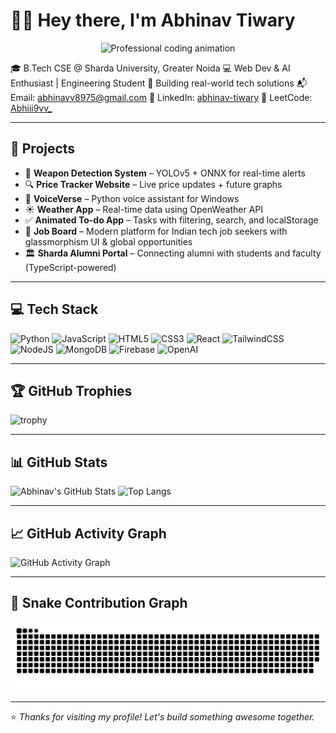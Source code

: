 # 👋🏼 Hey there, I'm Abhinav Tiwary

<p align="center">
  <img src="https://media3.giphy.com/media/v1.Y2lkPTc5MGI3NjExaHZhZGJ6bjUzaGpmM2Z3eGxtejh5eWY5ZWU3aWZuMjFxaGs2d2lmMyZlcD12MV9pbnRlcm5hbF9naWZfYnlfaWQmY3Q9Zw/78XCFBGOlS6keY1Bil/giphy.gif" alt="Professional coding animation" width="250" />
</p>

🎓 B.Tech CSE @ Sharda University, Greater Noida
💻 Web Dev & AI Enthusiast | Engineering Student
🚀 Building real-world tech solutions
📬 Email: [abhinavv8975@gmail.com](mailto:abhinavv8975@gmail.com)
🔗 LinkedIn: [abhinav-tiwary](https://www.linkedin.com/in/abhinav-tiwary-791a63302/)
🧠 LeetCode: [Abhiii9vv\_](https://leetcode.com/u/Abhiii9vv_/)

---

## 💼 Projects

* 🔫 **Weapon Detection System** – YOLOv5 + ONNX for real-time alerts
* 🔍 **Price Tracker Website** – Live price updates + future graphs
* 😤 **VoiceVerse** – Python voice assistant for Windows
* ☀️ **Weather App** – Real-time data using OpenWeather API
* ✅ **Animated To-do App** – Tasks with filtering, search, and localStorage
* 💼 **Job Board** – Modern platform for Indian tech job seekers with glassmorphism UI & global opportunities
* 🏛️ **Sharda Alumni Portal** – Connecting alumni with students and faculty (TypeScript-powered)

---

## 💻 Tech Stack

![Python](https://img.shields.io/badge/python-%2314354C.svg?style=for-the-badge\&logo=python\&logoColor=white)
![JavaScript](https://img.shields.io/badge/javascript-%23F7DF1E.svg?style=for-the-badge\&logo=javascript\&logoColor=black)
![HTML5](https://img.shields.io/badge/html5-%23E34F26.svg?style=for-the-badge\&logo=html5\&logoColor=white)
![CSS3](https://img.shields.io/badge/css3-%231572B6.svg?style=for-the-badge\&logo=css3\&logoColor=white)
![React](https://img.shields.io/badge/react-%2320232a.svg?style=for-the-badge\&logo=react\&logoColor=%2361DAFB)
![TailwindCSS](https://img.shields.io/badge/tailwindcss-%2338B2AC.svg?style=for-the-badge\&logo=tailwind-css\&logoColor=white)
![NodeJS](https://img.shields.io/badge/node.js-6DA55F?style=for-the-badge\&logo=node.js\&logoColor=white)
![MongoDB](https://img.shields.io/badge/MongoDB-%234ea94b.svg?style=for-the-badge\&logo=mongodb\&logoColor=white)
![Firebase](https://img.shields.io/badge/Firebase-039BE5?style=for-the-badge\&logo=Firebase\&logoColor=white)
![OpenAI](https://img.shields.io/badge/OpenAI-412991?style=for-the-badge\&logo=openai\&logoColor=white)

---

## 🏆 GitHub Trophies

![trophy](https://github-profile-trophy.vercel.app/?username=abhiii9vvv\&theme=radical\&no-frame=true\&margin-w=5)

---

## 📊 GitHub Stats

![Abhinav's GitHub Stats](https://github-readme-stats.vercel.app/api?username=abhiii9vvv\&show_icons=true\&theme=tokyonight)
![Top Langs](https://github-readme-stats.vercel.app/api/top-langs/?username=abhiii9vvv\&layout=compact\&theme=tokyonight)

---

## 📈 GitHub Activity Graph

![GitHub Activity Graph](https://github-readme-activity-graph.vercel.app/graph?username=abhiii9vvv\&theme=github-compact)

---

## 🐍 Snake Contribution Graph

<picture>
  <source media="(prefers-color-scheme: dark)" srcset="https://raw.githubusercontent.com/abhiii9vvv/abhiii9vvv/output/github-snake-dark.svg" />
  <source media="(prefers-color-scheme: light)" srcset="https://raw.githubusercontent.com/abhiii9vvv/abhiii9vvv/output/github-snake.svg" />
  <img alt="github-snake" src="https://raw.githubusercontent.com/abhiii9vvv/abhiii9vvv/output/github-snake.svg" />
</picture>

---

⭐ *Thanks for visiting my profile! Let's build something awesome together.*
